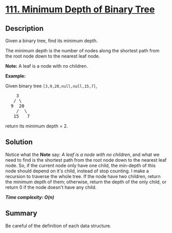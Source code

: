 # [111. Minimum Depth of Binary Tree](https://leetcode.com/problems/minimum-depth-of-binary-tree/)

## Description

<div class="content__u3I1 question-content__JfgR"><div><p>Given a binary tree, find its minimum depth.</p>

<p>The minimum depth is the number of nodes along the shortest path from the root node down to the nearest leaf node.</p>

<p><strong>Note:</strong>&nbsp;A leaf is a node with no children.</p>

<p><strong>Example:</strong></p>

<p>Given binary tree <code>[3,9,20,null,null,15,7]</code>,</p>

<pre>    3
   / \
  9  20
    /  \
   15   7</pre>

<p>return its minimum&nbsp;depth = 2.</p>
</div></div>

## Solution
Notice what the **Note** say: _A leaf is a node with no children_, and what we need to find is the shortest path from the root node down to the nearest leaf node. So, if the current node only have one child, the min-depth of this node should depend on it's child, instead of stop counting. I make a recursion to traverse the whole tree. If the node have two children, return the minimum depth of them; otherwise, return the depth of the only child, or return 0 if the node doesn't have any child.

_**Time complexity: O(n)**_

## Summary
Be careful of the definition of each data structure.
